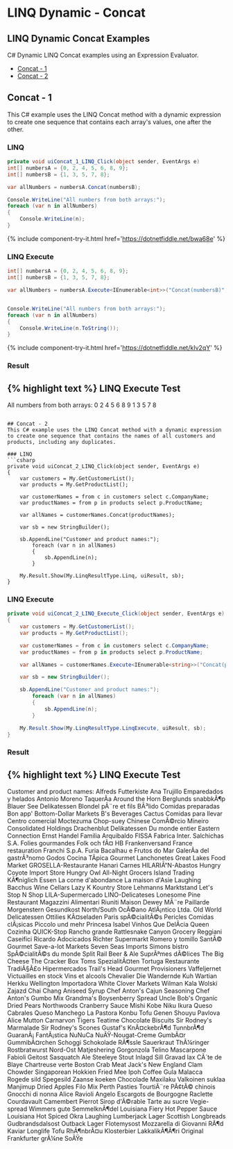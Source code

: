 # LINQ Dynamic - Concat

## LINQ Dynamic Concat Examples
C# Dynamic LINQ Concat examples using an Expression Evaluator.

- [Concat - 1](#concat---1)
- [Concat - 2](#concat---2)

## Concat - 1
This C# example uses the LINQ Concat method with a dynamic expression to create one sequence that contains each array's values, one after the other.

### LINQ
```csharp
private void uiConcat_1_LINQ_Click(object sender, EventArgs e)
int[] numbersA = {0, 2, 4, 5, 6, 8, 9};
int[] numbersB = {1, 3, 5, 7, 8};

var allNumbers = numbersA.Concat(numbersB);

Console.WriteLine("All numbers from both arrays:");
foreach (var n in allNumbers)
{
	Console.WriteLine(n);
}
```
{% include component-try-it.html href='https://dotnetfiddle.net/bwa68e' %}

### LINQ Execute
```csharp
int[] numbersA = {0, 2, 4, 5, 6, 8, 9};
int[] numbersB = {1, 3, 5, 7, 8};

var allNumbers = numbersA.Execute<IEnumerable<int>>("Concat(numbersB)", new {numbersB});


Console.WriteLine("All numbers from both arrays:");
foreach (var n in allNumbers)
{
	Console.WriteLine(n.ToString());
}
```
{% include component-try-it.html href='https://dotnetfiddle.net/kIv2qY' %}

### Result
{% highlight text %}
LINQ Execute Test
------------------------------
All numbers from both arrays: 
0 
2 
4 
5 
6 
8 
9 
1 
3 
5 
7 
8

```

## Concat - 2
This C# example uses the LINQ Concat method with a dynamic expression to create one sequence that contains the names of all customers and products, including any duplicates.

### LINQ
```csharp
private void uiConcat_2_LINQ_Click(object sender, EventArgs e)
{
	var customers = My.GetCustomerList();
	var products = My.GetProductList();

	var customerNames = from c in customers select c.CompanyName;
	var productNames = from p in products select p.ProductName;

	var allNames = customerNames.Concat(productNames);

	var sb = new StringBuilder();

	sb.AppendLine("Customer and product names:");
		foreach (var n in allNames)
		{
			sb.AppendLine(n);
		}

	My.Result.Show(My.LinqResultType.Linq, uiResult, sb);
}
```

### LINQ Execute
```csharp
private void uiConcat_2_LINQ_Execute_Click(object sender, EventArgs e)
{
	var customers = My.GetCustomerList();
	var products = My.GetProductList();

	var customerNames = from c in customers select c.CompanyName;
	var productNames = from p in products select p.ProductName;

	var allNames = customerNames.Execute<IEnumerable<string>>("Concat(productNames)", new {productNames});

	var sb = new StringBuilder();

	sb.AppendLine("Customer and product names:");
		foreach (var n in allNames)
		{
			sb.AppendLine(n);
		}

	My.Result.Show(My.LinqResultType.LinqExecute, uiResult, sb);
}
```

### Result
{% highlight text %}
LINQ Execute Test
------------------------------
Customer and product names:
Alfreds Futterkiste
Ana Trujillo Emparedados y helados
Antonio Moreno TaquerÃ­a
Around the Horn
Berglunds snabbkÃ¶p
Blauer See Delikatessen
Blondel pÃ¨re et fils
BÃ³lido Comidas preparadas
Bon app'
Bottom-Dollar Markets
B's Beverages
Cactus Comidas para llevar
Centro comercial Moctezuma
Chop-suey Chinese
ComÃ©rcio Mineiro
Consolidated Holdings
Drachenblut Delikatessen
Du monde entier
Eastern Connection
Ernst Handel
Familia Arquibaldo
FISSA Fabrica Inter. Salchichas S.A.
Folies gourmandes
Folk och fÃ¤ HB
Frankenversand
France restauration
Franchi S.p.A.
Furia Bacalhau e Frutos do Mar
GalerÃ­a del gastrÃ³nomo
Godos Cocina TÃ­pica
Gourmet Lanchonetes
Great Lakes Food Market
GROSELLA-Restaurante
Hanari Carnes
HILARIÃ“N-Abastos
Hungry Coyote Import Store
Hungry Owl All-Night Grocers
Island Trading
KÃ¶niglich Essen
La corne d'abondance
La maison d'Asie
Laughing Bacchus Wine Cellars
Lazy K Kountry Store
Lehmanns Marktstand
Let's Stop N Shop
LILA-Supermercado
LINO-Delicateses
Lonesome Pine Restaurant
Magazzini Alimentari Riuniti
Maison Dewey MÃ¨re Paillarde
Morgenstern Gesundkost
North/South
OcÃ©ano AtlÃ¡ntico Ltda.
Old World Delicatessen
Ottilies KÃ¤seladen
Paris spÃ©cialitÃ©s
Pericles Comidas clÃ¡sicas
Piccolo und mehr
Princesa Isabel Vinhos
Que DelÃ­cia
Queen Cozinha
QUICK-Stop
Rancho grande
Rattlesnake Canyon Grocery
Reggiani Caseifici
Ricardo Adocicados
Richter Supermarkt
Romero y tomillo SantÃ© Gourmet
Save-a-lot Markets
Seven Seas Imports
Simons bistro
SpÃ©cialitÃ©s du monde
Split Rail Beer & Ale
SuprÃªmes dÃ©lices
The Big Cheese
The Cracker Box
Toms SpezialitÃ¤ten
Tortuga Restaurante
TradiÃ§Ã£o Hipermercados
Trail's Head Gourmet Provisioners
Vaffeljernet
Victuailles en stock
Vins et alcools Chevalier
Die Wandernde Kuh
Wartian Herkku
Wellington Importadora
White Clover Markets
Wilman Kala
Wolski Zajazd
Chai
Chang
Aniseed Syrup
Chef Anton's Cajun Seasoning
Chef Anton's Gumbo Mix
Grandma's Boysenberry Spread
Uncle Bob's Organic Dried Pears
Northwoods Cranberry Sauce
Mishi Kobe Niku
Ikura
Queso Cabrales
Queso Manchego La Pastora
Konbu
Tofu
Genen Shouyu
Pavlova
Alice Mutton
Carnarvon Tigers
Teatime Chocolate Biscuits
Sir Rodney's Marmalade 
Sir Rodney's Scones 
Gustaf's KnÃ¤ckebrÃ¶d 
TunnbrÃ¶d 
GuaranÃ¡ FantÃ¡stica 
NuNuCa NuÃŸ-Nougat-Creme 
GumbÃ¤r GummibÃ¤rchen 
Schoggi Schokolade 
RÃ¶ssle Sauerkraut 
ThÃ¼ringer Rostbratwurst 
Nord-Ost Matjeshering 
Gorgonzola Telino 
Mascarpone Fabioli 
Geitost 
Sasquatch Ale 
Steeleye Stout 
Inlagd Sill 
Gravad lax 
CÃ´te de Blaye 
Chartreuse verte 
Boston Crab Meat 
Jack's New England Clam Chowder 
Singaporean Hokkien Fried Mee 
Ipoh Coffee 
Gula Malacca 
Rogede sild 
Spegesild 
Zaanse koeken 
Chocolade 
Maxilaku 
Valkoinen suklaa 
Manjimup Dried Apples 
Filo Mix 
Perth Pasties 
TourtiÃ¨re 
PÃ¢tÃ© chinois 
Gnocchi di nonna Alice 
Ravioli Angelo 
Escargots de Bourgogne 
Raclette Courdavault 
Camembert Pierrot 
Sirop d'Ã©rable 
Tarte au sucre 
Vegie-spread 
Wimmers gute SemmelknÃ¶del 
Louisiana Fiery Hot Pepper Sauce 
Louisiana Hot Spiced Okra 
Laughing Lumberjack Lager 
Scottish Longbreads 
Gudbrandsdalsost 
Outback Lager 
Flotemysost 
Mozzarella di Giovanni 
RÃ¶d Kaviar 
Longlife Tofu 
RhÃ¶nbrÃ¤u Klosterbier 
LakkalikÃ¶Ã¶ri 
Original Frankfurter grÃ¼ne SoÃŸe

```
